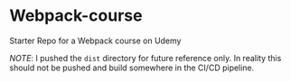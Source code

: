 # Webpack-course

Starter Repo for a Webpack course on Udemy

_NOTE_: I pushed the `dist` directory for future reference only.  In reality this should not be pushed and build somewhere in the CI/CD pipeline.
